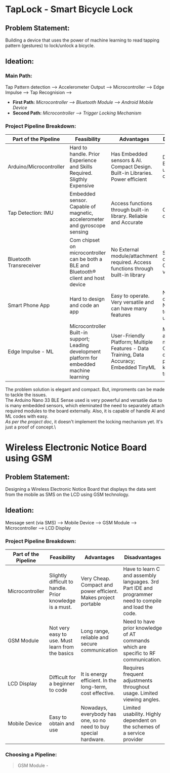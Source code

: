 # TapLock - Smart Bicycle Lock
## Problem Statement: 
Building a device that uses the power of machine learning to read tapping pattern (gestures) to lock/unlock a bicycle.
## Ideation:
### Main Path:
Tap Pattern detection --> Accelerometer Output -->  Microcontroller --> Edge Impulse --> Tap Recognision -->
- **First Path:** *Microcontroller --> Bluetooth Module --> Android Mobile Device*
- **Second Path:** *Microcontroller --> Trigger Locking Mechanism*
### Project Pipeline Breakdown:
|Part of the Pipeline | Feasibility | Advantages | Disadvantages |
| --- | --- | --- | --- |
|Arduino/Microcontroller|Hard to handle. Prior Experience and Skills Required. Sligthly Expensive| Has Embedded sensors & AI. Compact Design. Built-in Libraries. Power efficient | Difficult for Beginners to understand and code|
|Tap Detection: IMU|Embedded sensor. Capable of magnetic, accelerometer and gyroscope sensing | Access functions through built-in library. Reliable and Accurate| Challenging to code|
|Bluetooth Transreceiver|Com chipset on microcontroller can be both a BLE and Bluetooth® client and host device| No External module/attachment required. Access functions through built-in library| Short range communication. Connection not very secure |
|Smart Phone App|Hard to design and code an app|Easy to operate. Very versatile and can have many features| Not secure - can be Hacked. Not very easy to modify or update|
|Edge Impulse - ML|Microcontroller Built-in support; Leading development platform for embedded machine learning| User-Friendly Platform; Multiple Features - Data Training, Data Accuracy; Embedded TinyML|ML concepts are difficult to master. Challenging to code without prior knowledge or training|  

The problem solution is elegant and compact. But, improments can be made to tackle the issues. \
The  Arduino Nano 33 BLE Sense used is very powerful and versatile due to is many embedded sensors, which eleminated the need to separately attach required modules to the board externally. Also, it is capable of handle AI and ML codes with easy.\
*As per the project doc*, it doesn't implement the locking mechanism yet. It's just a proof of concept.\


# Wireless Electronic Notice Board using GSM
## Problem Statement: 
Designing a Wireless Electronic Notice Board that displays the data sent from the mobile as SMS on the LCD using GSM technology. 
## Ideation:
Message sent (via SMS) --> Mobile Device --> GSM Module --> Microcontroller --> LCD Display
### Project Pipeline Breakdown:
|Part of the Pipeline | Feasibility | Advantages | Disadvantages |
| --- | --- | --- | --- |
|Microcontroller|Slightly difficult to handle. Prior knowledge is a must.|Very Cheap. Compact and power efficient. Makes project portable|Have to learn C and assembly languages.  3rd Part IDE and programmer need to compile and load the code. |
|GSM Module|Not very easy to use. Must learn from the basics | Long range, reliable and secure communication| Need to have prior knowledge of AT commands which are specific to RF communication.|
|LCD Display|Difficult for a beginner to code|It is energy efficient. In the long-term, cost effective.|Requires frequent adjustments throughout usage. Limited viewing angles.|
|Mobile Device|Easy to obtain and use|Nowadays, everybody has one, so no need to buy special hardware.|Limited usability. Highly dependent on the schemes of a service provider|
### Choosing a Pipeline:
> GSM Module - 
